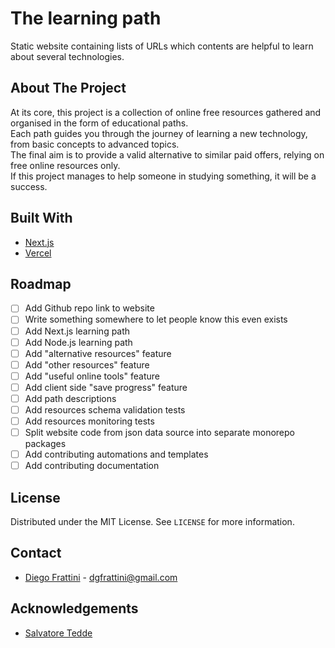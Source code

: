 # The learning path

Static website containing lists of URLs which contents are helpful to learn about several technologies.

## About The Project

At its core, this project is a collection of online free resources gathered and organised in the form of educational paths.
<br/>
Each path guides you through the journey of learning a new technology, from basic concepts to advanced topics.
<br/>
The final aim is to provide a valid alternative to similar paid offers, relying on free online resources only.
<br/>
If this project manages to help someone in studying something, it will be a success.

## Built With

* [Next.js](https://nextjs.org/)
* [Vercel](https://vercel.com/)

## Roadmap

- [ ] Add Github repo link to website
- [ ] Write something somewhere to let people know this even exists
- [ ] Add Next.js learning path
- [ ] Add Node.js learning path
- [ ] Add "alternative resources" feature
- [ ] Add "other resources" feature
- [ ] Add "useful online tools" feature
- [ ] Add client side "save progress" feature
- [ ] Add path descriptions
- [ ] Add resources schema validation tests
- [ ] Add resources monitoring tests
- [ ] Split website code from json data source into separate monorepo packages
- [ ] Add contributing automations and templates
- [ ] Add contributing documentation

## License

Distributed under the MIT License. See `LICENSE` for more information.

## Contact

* [Diego Frattini](https://github.com/Tolomeo) - dgfrattini@gmail.com

## Acknowledgements

* [Salvatore Tedde](https://microcipcip.digital)
